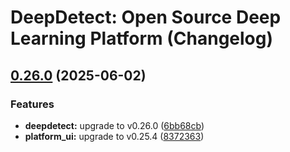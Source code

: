 # DeepDetect: Open Source Deep Learning Platform (Changelog)

## [0.26.0](https://github.com/jolibrain/dd_platform_docker/compare/v0.25.0...v0.26.0) (2025-06-02)


### Features

* **deepdetect:** upgrade to v0.26.0 ([6bb68cb](https://github.com/jolibrain/dd_platform_docker/commit/6bb68cb8a286a926e6656ec81ff41d45c9480f2d))
* **platform_ui:** upgrade to v0.25.4 ([8372363](https://github.com/jolibrain/dd_platform_docker/commit/83723637cb110d605ba128379c94c84ced0f5373))
